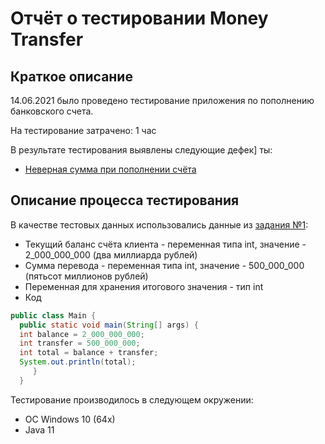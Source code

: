 # Отчёт о тестировании Money Transfer

## Краткое описание

14.06.2021 было проведено тестирование приложения по пополнению банковского счета.

На тестирование затрачено: 1 час

В результате тестирования выявлены следующие дефек]
ты:

* [Неверная сумма при пополнении счёта](https://github.com/AndrewShch/javaQA.Shchepkin.lesson2.task1/issues/1)

## Описание процесса тестирования

В качестве тестовых данных использовались данные из [задания №1](https://github.com/netology-code/javaqa-homeworks/tree/master/programming):

* Текущий баланс счёта клиента - переменная типа int, значение - 2_000_000_000 (два миллиарда рублей)
* Сумма перевода - переменная типа int, значение - 500_000_000 (пятьсот миллионов рублей)
* Переменная для хранения итогового значения - тип int
* Код 
```java
public class Main {
  public static void main(String[] args) {
  int balance = 2_000_000_000;
  int transfer = 500_000_000;
  int total = balance + transfer;
  System.out.println(total);
     }
  }
```
Тестирование производилось в следующем окружении:
* ОС Windows 10 (64x)
* Java 11